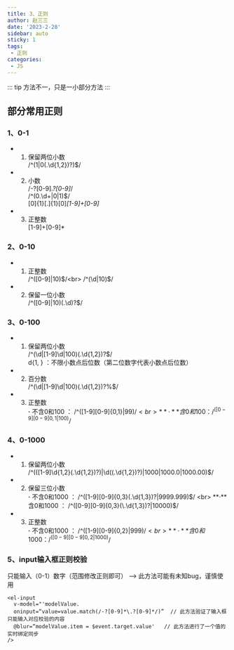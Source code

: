 ```yaml
---
title: 3、正则
author: 赵三三
date: '2023-2-28'
sidebar: auto
sticky: 1
tags:
 - 正则
categories:
 - JS
---
```


::: tip
方法不一，只是一小部分方法
:::

## 部分常用正则

### 1、0-1
- 1. 保留两位小数<br>
/^(1|0(\.\d{1,2})?)$/
- 2. 小数<br>
/-?[0-9]*\.?[0-9]*/<br>
/^(0.\d+|0|1)$/<br>
[0]{1}[.]{1}[0]*[1-9]+[0-9]*<br>

- 3. 正整数<br>
[1-9]+[0-9]*

### 2、0-10
- 1. 正整数<br>
/^([0-9]|10)$/<br>
/^(\d|10)$/
- 2. 保留一位小数<br>
/^([0-9]|10)(.\d)?$/<br>

### 3、0-100
- 1. 保留两位小数<br>
/^(\d|[1-9]\d|100)(\.\d{1,2})?$/<br>
d{1, } ：不限小数点后位数（第二位数字代表小数点后位数）
- 2. 百分数<br>
/^(\d|[1-9]\d|100)(\.\d{1,2})?%$/
- 3. 正整数<br>
**·** 不含0和100 ： /^([1-9][0-9]{0,1}|99)$/ <br>
**·** 含0和100 ： /^([0-9][0-9]{0,1}|100)$/ <br>

### 4、0-1000
- 1. 保留两位小数<br>
/^(([1-9]\d{1,2}(\.\d{1,2})?)|\d((\.\d{1,2})?)|1000|1000.0|1000.00)$/
- 2. 保留三位小数<br>
**·** 不含0和1000 ： /^([1-9][0-9]{0,3}(\.\d{1,3})?|9999.999)$/ <br>
**·** 含0和1000 ： /^([0-9][0-9]{0,3}(\.\d{1,3})?|10000)$/ <br>
- 3. 正整数<br>
**·** 不含0和1000 ： /^([1-9][0-9]{0,2}|999)$/ <br>
**·** 含0和1000 ： /^([0-9][0-9]{0,2}|1000)$/ <br>

### 5、input输入框正则校验
只能输入（0-1）数字（范围修改正则即可） -->   此方法可能有未知bug，谨慎使用<br>
```
<el-input
  v-model="'modelValue.
  oninput=“value=value.match(/-?[0-9]*\.?[0-9]*/)”  // 此方法验证了输入框只能输入对应校验的内容
  @blur=“modelValue.item = $event.target.value'   // 此方法进行了一个值的实时绑定同步
/>
```